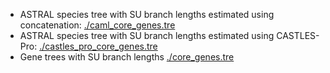 - ASTRAL species tree with SU branch lengths estimated using concatenation: [./caml_core_genes.tre](https://github.com/ytabatabaee/CASTLES-Pro-paper/blob/main/data/biological/bacterial-core/caml_core_genes.tre)
- ASTRAL species tree with SU branch lengths estimated using CASTLES-Pro: [./castles_pro_core_genes.tre](https://github.com/ytabatabaee/CASTLES-Pro-paper/blob/main/data/biological/bacterial-core/castles_pro_core_genes.tre)
- Gene trees with SU branch lengths [./core_genes.tre](https://github.com/ytabatabaee/CASTLES-Pro-paper/blob/main/data/biological/bacterial-core/core_genes.tre)
